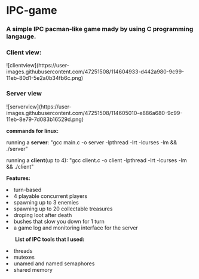 # IPC-game
<h3>A simple IPC pacman-like game mady by using C programming langauge.</h3>

<h3>Client view:</h3>
![clientview](https://user-images.githubusercontent.com/47251508/114604933-d442a980-9c99-11eb-80d1-5e2a0b34fb6c.png)
<h3>Server view</h3>
![serverview](https://user-images.githubusercontent.com/47251508/114605010-e886a680-9c99-11eb-8e79-7d083b16529d.png)

<b>commands for linux:</b>
<p>running a <b>server</b>: "gcc main.c -o server -lpthread -lrt -lcurses -lm && ./server"</p>
<p>running a <b>client</b>(up to 4): "gcc client.c -o client -lpthread -lrt -lcurses -lm && ./client"</p>


<b>Features:</b>
<li>turn-based</li>
<li>4 playable concurrent players</li>
<li>spawning up to 3 enemies</li>
<li>spawning up to 20 collectable treasures</li>
<li>droping loot after death</li>
<li>bushes that slow you down for 1 turn</li>
<li>a game log and monitoring interface for the server</li>

<b><ul>List of IPC tools that I used:</ul></b>
<li>threads</li>
<li>mutexes</li>
<li>unamed and named semaphores</li>
<li>shared memory</li>


